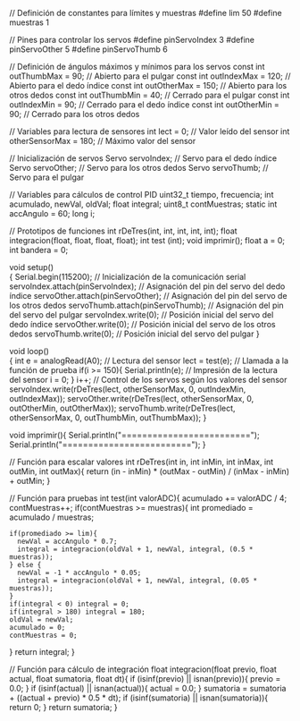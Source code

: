 
// Definición de constantes para límites y muestras
#define lim 50
#define muestras 1

// Pines para controlar los servos
#define pinServoIndex  3
#define pinServoOther 5
#define pinServoThumb 6

// Definición de ángulos máximos y mínimos para los servos
const int outThumbMax = 90; // Abierto para el pulgar
const int outIndexMax = 120; // Abierto para el dedo índice
const int outOtherMax = 150; // Abierto para los otros dedos
const int outThumbMin = 40; // Cerrado para el pulgar
const int outIndexMin = 90; // Cerrado para el dedo índice
const int outOtherMin = 90; // Cerrado para los otros dedos

// Variables para lectura de sensores
int lect = 0; // Valor leído del sensor
int otherSensorMax = 180; // Máximo valor del sensor

// Inicialización de servos
Servo servoIndex; // Servo para el dedo índice
Servo servoOther; // Servo para los otros dedos
Servo servoThumb; // Servo para el pulgar

// Variables para cálculos de control PID
uint32_t tiempo, frecuencia;
int acumulado, newVal, oldVal;
float integral;
uint8_t contMuestras;
static int accAngulo = 60;
long i;

// Prototipos de funciones
int rDeTres(int, int, int, int, int);
float integracion(float, float, float, float);
int test (int);
void imprimir();
float a = 0;
int bandera = 0;

void setup()  
{
  Serial.begin(115200); // Inicialización de la comunicación serial
  servoIndex.attach(pinServoIndex); // Asignación del pin del servo del dedo índice
  servoOther.attach(pinServoOther); // Asignación del pin del servo de los otros dedos
  servoThumb.attach(pinServoThumb); // Asignación del pin del servo del pulgar
  servoIndex.write(0); // Posición inicial del servo del dedo índice
  servoOther.write(0); // Posición inicial del servo de los otros dedos
  servoThumb.write(0); // Posición inicial del servo del pulgar
}  

void loop()   
{
  int e = analogRead(A0); // Lectura del sensor
  lect = test(e); // Llamada a la función de prueba
  if(i >= 150){
    Serial.println(e); // Impresión de la lectura del sensor
    i = 0;
  }
  i++;
  // Control de los servos según los valores del sensor
  servoIndex.write(rDeTres(lect, otherSensorMax, 0, outIndexMin, outIndexMax));
  servoOther.write(rDeTres(lect, otherSensorMax, 0, outOtherMin, outOtherMax));
  servoThumb.write(rDeTres(lect, otherSensorMax, 0, outThumbMin, outThumbMax)); 
} 

void imprimir(){
  Serial.println("=========================");
  Serial.println("=========================");
} 

// Función para escalar valores
int rDeTres(int in, int inMin, int inMax, int outMin, int outMax){
    return (in - inMin) * (outMax - outMin) / (inMax - inMin) + outMin;
 }

// Función para pruebas
int test(int valorADC){
  acumulado += valorADC / 4;
  contMuestras++;
  if(contMuestras >= muestras){
    int promediado = acumulado / muestras;

    if(promediado >= lim){
      newVal = accAngulo * 0.7;
      integral = integracion(oldVal + 1, newVal, integral, (0.5 * muestras));
    } else {
      newVal = -1 * accAngulo * 0.05;
      integral = integracion(oldVal + 1, newVal, integral, (0.05 * muestras));
    }
    if(integral < 0) integral = 0;
    if(integral > 180) integral = 180;
    oldVal = newVal;
    acumulado = 0;
    contMuestras = 0;
  }
  return integral;
}

// Función para cálculo de integración
float integracion(float previo, float actual, float sumatoria, float dt){
  if (isinf(previo) || isnan(previo)){
    previo = 0.0;
  }
  if (isinf(actual) || isnan(actual)){
    actual = 0.0;
  }
  sumatoria = sumatoria + ((actual + previo) * 0.5 * dt);
  if (isinf(sumatoria) || isnan(sumatoria)){
    return 0;
  }
  return sumatoria;
}
